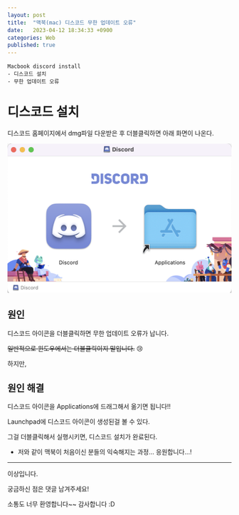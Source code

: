 ```yaml
---
layout: post
title:  "맥북(mac) 디스코드 무한 업데이트 오류"
date:   2023-04-12 18:34:33 +0900
categories: Web
published: true
---
```

```
Macbook discord install
- 디스코드 설치
- 무한 업데이트 오류
```
# 디스코드 설치

디스코드 홈페이지에서 dmg파일 다운받은 후 더블클릭하면 아래 화면이 나온다.

![Mac_discord_install.png](/assets/img/etc/Mac/Mac_discord_install_error/Mac_discord_install.png)

## 원인
디스코드 아이콘을 더블클릭하면 무한 업데이트 오류가 납니다.

~~일반적으로 윈도우에서는 더블클릭이지 말입니다.~~ 😢

하지만,

## 원인 해결

디스코드 아이콘을 Applications에 드래그해서 옮기면 됩니다!!

Launchpad에 디스코드 아이콘이 생성된걸 볼 수 있다.

그걸 더블클릭해서 실행시키면, 디스코드 설치가 완료된다.

- 저와 같이 맥북이 처음이신 분들의 익숙해지는 과정... 응원합니다...!

---
이상입니다.

궁금하신 점은 댓글 남겨주세요!

소통도 너무 환영합니다~~ 감사합니다 :D
